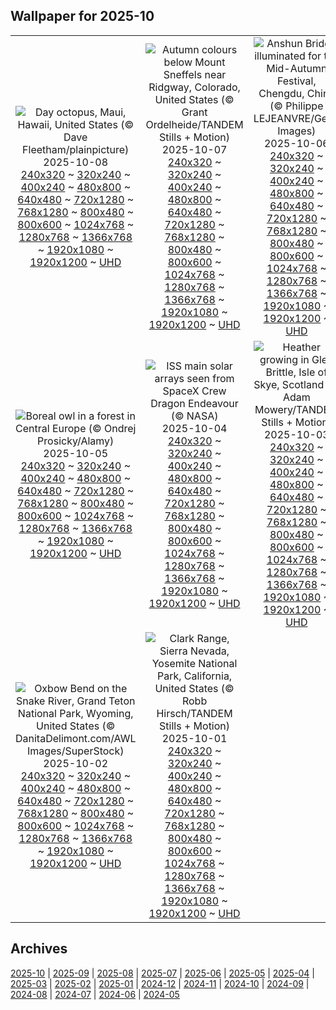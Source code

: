 ## Wallpaper for 2025-10
|      |      |      |
| :----: | :----: | :----: |
|![Day octopus, Maui, Hawaii, United States (© Dave Fleetham/plainpicture)](https://www.bing.com/th?id=OHR.OctopusCyanea_ROW4586818693_320x240.jpg)<br />2025-10-08<br />[240x320](https://www.bing.com/th?id=OHR.OctopusCyanea_ROW4586818693_240x320.jpg) ~ [320x240](https://www.bing.com/th?id=OHR.OctopusCyanea_ROW4586818693_320x240.jpg) ~ [400x240](https://www.bing.com/th?id=OHR.OctopusCyanea_ROW4586818693_400x240.jpg) ~ [480x800](https://www.bing.com/th?id=OHR.OctopusCyanea_ROW4586818693_480x800.jpg) ~ [640x480](https://www.bing.com/th?id=OHR.OctopusCyanea_ROW4586818693_640x480.jpg) ~ [720x1280](https://www.bing.com/th?id=OHR.OctopusCyanea_ROW4586818693_720x1280.jpg) ~ [768x1280](https://www.bing.com/th?id=OHR.OctopusCyanea_ROW4586818693_768x1280.jpg) ~ [800x480](https://www.bing.com/th?id=OHR.OctopusCyanea_ROW4586818693_800x480.jpg) ~ [800x600](https://www.bing.com/th?id=OHR.OctopusCyanea_ROW4586818693_800x600.jpg) ~ [1024x768](https://www.bing.com/th?id=OHR.OctopusCyanea_ROW4586818693_1024x768.jpg) ~ [1280x768](https://www.bing.com/th?id=OHR.OctopusCyanea_ROW4586818693_1280x768.jpg) ~ [1366x768](https://www.bing.com/th?id=OHR.OctopusCyanea_ROW4586818693_1366x768.jpg) ~ [1920x1080](https://www.bing.com/th?id=OHR.OctopusCyanea_ROW4586818693_1920x1080.jpg) ~ [1920x1200](https://www.bing.com/th?id=OHR.OctopusCyanea_ROW4586818693_1920x1200.jpg) ~ [UHD](https://www.bing.com/th?id=OHR.OctopusCyanea_ROW4586818693_UHD.jpg)|![Autumn colours below Mount Sneffels near Ridgway, Colorado, United States (© Grant Ordelheide/TANDEM Stills + Motion)](https://www.bing.com/th?id=OHR.RidgwayAspens_ROW4668132017_320x240.jpg)<br />2025-10-07<br />[240x320](https://www.bing.com/th?id=OHR.RidgwayAspens_ROW4668132017_240x320.jpg) ~ [320x240](https://www.bing.com/th?id=OHR.RidgwayAspens_ROW4668132017_320x240.jpg) ~ [400x240](https://www.bing.com/th?id=OHR.RidgwayAspens_ROW4668132017_400x240.jpg) ~ [480x800](https://www.bing.com/th?id=OHR.RidgwayAspens_ROW4668132017_480x800.jpg) ~ [640x480](https://www.bing.com/th?id=OHR.RidgwayAspens_ROW4668132017_640x480.jpg) ~ [720x1280](https://www.bing.com/th?id=OHR.RidgwayAspens_ROW4668132017_720x1280.jpg) ~ [768x1280](https://www.bing.com/th?id=OHR.RidgwayAspens_ROW4668132017_768x1280.jpg) ~ [800x480](https://www.bing.com/th?id=OHR.RidgwayAspens_ROW4668132017_800x480.jpg) ~ [800x600](https://www.bing.com/th?id=OHR.RidgwayAspens_ROW4668132017_800x600.jpg) ~ [1024x768](https://www.bing.com/th?id=OHR.RidgwayAspens_ROW4668132017_1024x768.jpg) ~ [1280x768](https://www.bing.com/th?id=OHR.RidgwayAspens_ROW4668132017_1280x768.jpg) ~ [1366x768](https://www.bing.com/th?id=OHR.RidgwayAspens_ROW4668132017_1366x768.jpg) ~ [1920x1080](https://www.bing.com/th?id=OHR.RidgwayAspens_ROW4668132017_1920x1080.jpg) ~ [1920x1200](https://www.bing.com/th?id=OHR.RidgwayAspens_ROW4668132017_1920x1200.jpg) ~ [UHD](https://www.bing.com/th?id=OHR.RidgwayAspens_ROW4668132017_UHD.jpg)|![Anshun Bridge illuminated for the Mid-Autumn Festival, Chengdu, China (© Philippe LEJEANVRE/Getty Images)](https://www.bing.com/th?id=OHR.AnshunBridge_ROW9179881328_320x240.jpg)<br />2025-10-06<br />[240x320](https://www.bing.com/th?id=OHR.AnshunBridge_ROW9179881328_240x320.jpg) ~ [320x240](https://www.bing.com/th?id=OHR.AnshunBridge_ROW9179881328_320x240.jpg) ~ [400x240](https://www.bing.com/th?id=OHR.AnshunBridge_ROW9179881328_400x240.jpg) ~ [480x800](https://www.bing.com/th?id=OHR.AnshunBridge_ROW9179881328_480x800.jpg) ~ [640x480](https://www.bing.com/th?id=OHR.AnshunBridge_ROW9179881328_640x480.jpg) ~ [720x1280](https://www.bing.com/th?id=OHR.AnshunBridge_ROW9179881328_720x1280.jpg) ~ [768x1280](https://www.bing.com/th?id=OHR.AnshunBridge_ROW9179881328_768x1280.jpg) ~ [800x480](https://www.bing.com/th?id=OHR.AnshunBridge_ROW9179881328_800x480.jpg) ~ [800x600](https://www.bing.com/th?id=OHR.AnshunBridge_ROW9179881328_800x600.jpg) ~ [1024x768](https://www.bing.com/th?id=OHR.AnshunBridge_ROW9179881328_1024x768.jpg) ~ [1280x768](https://www.bing.com/th?id=OHR.AnshunBridge_ROW9179881328_1280x768.jpg) ~ [1366x768](https://www.bing.com/th?id=OHR.AnshunBridge_ROW9179881328_1366x768.jpg) ~ [1920x1080](https://www.bing.com/th?id=OHR.AnshunBridge_ROW9179881328_1920x1080.jpg) ~ [1920x1200](https://www.bing.com/th?id=OHR.AnshunBridge_ROW9179881328_1920x1200.jpg) ~ [UHD](https://www.bing.com/th?id=OHR.AnshunBridge_ROW9179881328_UHD.jpg)|
|![Boreal owl in a forest in Central Europe (© Ondrej Prosicky/Alamy)](https://www.bing.com/th?id=OHR.TeacherOwl_ROW9041107583_320x240.jpg)<br />2025-10-05<br />[240x320](https://www.bing.com/th?id=OHR.TeacherOwl_ROW9041107583_240x320.jpg) ~ [320x240](https://www.bing.com/th?id=OHR.TeacherOwl_ROW9041107583_320x240.jpg) ~ [400x240](https://www.bing.com/th?id=OHR.TeacherOwl_ROW9041107583_400x240.jpg) ~ [480x800](https://www.bing.com/th?id=OHR.TeacherOwl_ROW9041107583_480x800.jpg) ~ [640x480](https://www.bing.com/th?id=OHR.TeacherOwl_ROW9041107583_640x480.jpg) ~ [720x1280](https://www.bing.com/th?id=OHR.TeacherOwl_ROW9041107583_720x1280.jpg) ~ [768x1280](https://www.bing.com/th?id=OHR.TeacherOwl_ROW9041107583_768x1280.jpg) ~ [800x480](https://www.bing.com/th?id=OHR.TeacherOwl_ROW9041107583_800x480.jpg) ~ [800x600](https://www.bing.com/th?id=OHR.TeacherOwl_ROW9041107583_800x600.jpg) ~ [1024x768](https://www.bing.com/th?id=OHR.TeacherOwl_ROW9041107583_1024x768.jpg) ~ [1280x768](https://www.bing.com/th?id=OHR.TeacherOwl_ROW9041107583_1280x768.jpg) ~ [1366x768](https://www.bing.com/th?id=OHR.TeacherOwl_ROW9041107583_1366x768.jpg) ~ [1920x1080](https://www.bing.com/th?id=OHR.TeacherOwl_ROW9041107583_1920x1080.jpg) ~ [1920x1200](https://www.bing.com/th?id=OHR.TeacherOwl_ROW9041107583_1920x1200.jpg) ~ [UHD](https://www.bing.com/th?id=OHR.TeacherOwl_ROW9041107583_UHD.jpg)|![ISS main solar arrays seen from SpaceX Crew Dragon Endeavour (© NASA)](https://www.bing.com/th?id=OHR.DragonEndeavour_ROW8867251205_320x240.jpg)<br />2025-10-04<br />[240x320](https://www.bing.com/th?id=OHR.DragonEndeavour_ROW8867251205_240x320.jpg) ~ [320x240](https://www.bing.com/th?id=OHR.DragonEndeavour_ROW8867251205_320x240.jpg) ~ [400x240](https://www.bing.com/th?id=OHR.DragonEndeavour_ROW8867251205_400x240.jpg) ~ [480x800](https://www.bing.com/th?id=OHR.DragonEndeavour_ROW8867251205_480x800.jpg) ~ [640x480](https://www.bing.com/th?id=OHR.DragonEndeavour_ROW8867251205_640x480.jpg) ~ [720x1280](https://www.bing.com/th?id=OHR.DragonEndeavour_ROW8867251205_720x1280.jpg) ~ [768x1280](https://www.bing.com/th?id=OHR.DragonEndeavour_ROW8867251205_768x1280.jpg) ~ [800x480](https://www.bing.com/th?id=OHR.DragonEndeavour_ROW8867251205_800x480.jpg) ~ [800x600](https://www.bing.com/th?id=OHR.DragonEndeavour_ROW8867251205_800x600.jpg) ~ [1024x768](https://www.bing.com/th?id=OHR.DragonEndeavour_ROW8867251205_1024x768.jpg) ~ [1280x768](https://www.bing.com/th?id=OHR.DragonEndeavour_ROW8867251205_1280x768.jpg) ~ [1366x768](https://www.bing.com/th?id=OHR.DragonEndeavour_ROW8867251205_1366x768.jpg) ~ [1920x1080](https://www.bing.com/th?id=OHR.DragonEndeavour_ROW8867251205_1920x1080.jpg) ~ [1920x1200](https://www.bing.com/th?id=OHR.DragonEndeavour_ROW8867251205_1920x1200.jpg) ~ [UHD](https://www.bing.com/th?id=OHR.DragonEndeavour_ROW8867251205_UHD.jpg)|![Heather growing in Glen Brittle, Isle of Skye, Scotland (© Adam Mowery/TANDEM Stills + Motion)](https://www.bing.com/th?id=OHR.SkyeHeather_ROW6254655210_320x240.jpg)<br />2025-10-03<br />[240x320](https://www.bing.com/th?id=OHR.SkyeHeather_ROW6254655210_240x320.jpg) ~ [320x240](https://www.bing.com/th?id=OHR.SkyeHeather_ROW6254655210_320x240.jpg) ~ [400x240](https://www.bing.com/th?id=OHR.SkyeHeather_ROW6254655210_400x240.jpg) ~ [480x800](https://www.bing.com/th?id=OHR.SkyeHeather_ROW6254655210_480x800.jpg) ~ [640x480](https://www.bing.com/th?id=OHR.SkyeHeather_ROW6254655210_640x480.jpg) ~ [720x1280](https://www.bing.com/th?id=OHR.SkyeHeather_ROW6254655210_720x1280.jpg) ~ [768x1280](https://www.bing.com/th?id=OHR.SkyeHeather_ROW6254655210_768x1280.jpg) ~ [800x480](https://www.bing.com/th?id=OHR.SkyeHeather_ROW6254655210_800x480.jpg) ~ [800x600](https://www.bing.com/th?id=OHR.SkyeHeather_ROW6254655210_800x600.jpg) ~ [1024x768](https://www.bing.com/th?id=OHR.SkyeHeather_ROW6254655210_1024x768.jpg) ~ [1280x768](https://www.bing.com/th?id=OHR.SkyeHeather_ROW6254655210_1280x768.jpg) ~ [1366x768](https://www.bing.com/th?id=OHR.SkyeHeather_ROW6254655210_1366x768.jpg) ~ [1920x1080](https://www.bing.com/th?id=OHR.SkyeHeather_ROW6254655210_1920x1080.jpg) ~ [1920x1200](https://www.bing.com/th?id=OHR.SkyeHeather_ROW6254655210_1920x1200.jpg) ~ [UHD](https://www.bing.com/th?id=OHR.SkyeHeather_ROW6254655210_UHD.jpg)|
|![Oxbow Bend on the Snake River, Grand Teton National Park, Wyoming, United States (© DanitaDelimont.com/AWL Images/SuperStock)](https://www.bing.com/th?id=OHR.OxbowBend_ROW5989192939_320x240.jpg)<br />2025-10-02<br />[240x320](https://www.bing.com/th?id=OHR.OxbowBend_ROW5989192939_240x320.jpg) ~ [320x240](https://www.bing.com/th?id=OHR.OxbowBend_ROW5989192939_320x240.jpg) ~ [400x240](https://www.bing.com/th?id=OHR.OxbowBend_ROW5989192939_400x240.jpg) ~ [480x800](https://www.bing.com/th?id=OHR.OxbowBend_ROW5989192939_480x800.jpg) ~ [640x480](https://www.bing.com/th?id=OHR.OxbowBend_ROW5989192939_640x480.jpg) ~ [720x1280](https://www.bing.com/th?id=OHR.OxbowBend_ROW5989192939_720x1280.jpg) ~ [768x1280](https://www.bing.com/th?id=OHR.OxbowBend_ROW5989192939_768x1280.jpg) ~ [800x480](https://www.bing.com/th?id=OHR.OxbowBend_ROW5989192939_800x480.jpg) ~ [800x600](https://www.bing.com/th?id=OHR.OxbowBend_ROW5989192939_800x600.jpg) ~ [1024x768](https://www.bing.com/th?id=OHR.OxbowBend_ROW5989192939_1024x768.jpg) ~ [1280x768](https://www.bing.com/th?id=OHR.OxbowBend_ROW5989192939_1280x768.jpg) ~ [1366x768](https://www.bing.com/th?id=OHR.OxbowBend_ROW5989192939_1366x768.jpg) ~ [1920x1080](https://www.bing.com/th?id=OHR.OxbowBend_ROW5989192939_1920x1080.jpg) ~ [1920x1200](https://www.bing.com/th?id=OHR.OxbowBend_ROW5989192939_1920x1200.jpg) ~ [UHD](https://www.bing.com/th?id=OHR.OxbowBend_ROW5989192939_UHD.jpg)|![Clark Range, Sierra Nevada, Yosemite National Park, California, United States (© Robb Hirsch/TANDEM Stills + Motion)](https://www.bing.com/th?id=OHR.YosemiteClark_ROW5897373346_320x240.jpg)<br />2025-10-01<br />[240x320](https://www.bing.com/th?id=OHR.YosemiteClark_ROW5897373346_240x320.jpg) ~ [320x240](https://www.bing.com/th?id=OHR.YosemiteClark_ROW5897373346_320x240.jpg) ~ [400x240](https://www.bing.com/th?id=OHR.YosemiteClark_ROW5897373346_400x240.jpg) ~ [480x800](https://www.bing.com/th?id=OHR.YosemiteClark_ROW5897373346_480x800.jpg) ~ [640x480](https://www.bing.com/th?id=OHR.YosemiteClark_ROW5897373346_640x480.jpg) ~ [720x1280](https://www.bing.com/th?id=OHR.YosemiteClark_ROW5897373346_720x1280.jpg) ~ [768x1280](https://www.bing.com/th?id=OHR.YosemiteClark_ROW5897373346_768x1280.jpg) ~ [800x480](https://www.bing.com/th?id=OHR.YosemiteClark_ROW5897373346_800x480.jpg) ~ [800x600](https://www.bing.com/th?id=OHR.YosemiteClark_ROW5897373346_800x600.jpg) ~ [1024x768](https://www.bing.com/th?id=OHR.YosemiteClark_ROW5897373346_1024x768.jpg) ~ [1280x768](https://www.bing.com/th?id=OHR.YosemiteClark_ROW5897373346_1280x768.jpg) ~ [1366x768](https://www.bing.com/th?id=OHR.YosemiteClark_ROW5897373346_1366x768.jpg) ~ [1920x1080](https://www.bing.com/th?id=OHR.YosemiteClark_ROW5897373346_1920x1080.jpg) ~ [1920x1200](https://www.bing.com/th?id=OHR.YosemiteClark_ROW5897373346_1920x1200.jpg) ~ [UHD](https://www.bing.com/th?id=OHR.YosemiteClark_ROW5897373346_UHD.jpg)|

## Archives
[2025-10](/archives/2025-10/) | [2025-09](/archives/2025-09/) | [2025-08](/archives/2025-08/) | [2025-07](/archives/2025-07/) | [2025-06](/archives/2025-06/) | [2025-05](/archives/2025-05/) | [2025-04](/archives/2025-04/) | [2025-03](/archives/2025-03/) | [2025-02](/archives/2025-02/) | [2025-01](/archives/2025-01/) | [2024-12](/archives/2024-12/) | [2024-11](/archives/2024-11/) | [2024-10](/archives/2024-10/) | [2024-09](/archives/2024-09/) | [2024-08](/archives/2024-08/) | [2024-07](/archives/2024-07/) | [2024-06](/archives/2024-06/) | [2024-05](/archives/2024-05/)